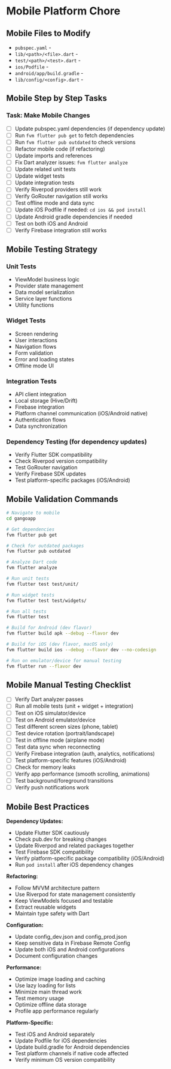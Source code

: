 # Mobile Platform Chore

## Mobile Files to Modify

- `pubspec.yaml` - <Why this file needs modification>
- `lib/<path>/<file>.dart` - <Why this file needs modification>
- `test/<path>/<test>.dart` - <Test updates needed>
- `ios/Podfile` - <iOS dependency changes>
- `android/app/build.gradle` - <Android dependency changes>
- `lib/config/<config>.dart` - <Configuration changes>

## Mobile Step by Step Tasks

### Task: Make Mobile Changes
- [ ] Update pubspec.yaml dependencies (if dependency update)
- [ ] Run `fvm flutter pub get` to fetch dependencies
- [ ] Run `fvm flutter pub outdated` to check versions
- [ ] Refactor mobile code (if refactoring)
- [ ] Update imports and references
- [ ] Fix Dart analyzer issues: `fvm flutter analyze`
- [ ] Update related unit tests
- [ ] Update widget tests
- [ ] Update integration tests
- [ ] Verify Riverpod providers still work
- [ ] Verify GoRouter navigation still works
- [ ] Test offline mode and data sync
- [ ] Update iOS Podfile if needed: `cd ios && pod install`
- [ ] Update Android gradle dependencies if needed
- [ ] Test on both iOS and Android
- [ ] Verify Firebase integration still works

## Mobile Testing Strategy

### Unit Tests
- ViewModel business logic
- Provider state management
- Data model serialization
- Service layer functions
- Utility functions

### Widget Tests
- Screen rendering
- User interactions
- Navigation flows
- Form validation
- Error and loading states
- Offline mode UI

### Integration Tests
- API client integration
- Local storage (Hive/Drift)
- Firebase integration
- Platform channel communication (iOS/Android native)
- Authentication flows
- Data synchronization

### Dependency Testing (for dependency updates)
- Verify Flutter SDK compatibility
- Check Riverpod version compatibility
- Test GoRouter navigation
- Verify Firebase SDK updates
- Test platform-specific packages (iOS/Android)

## Mobile Validation Commands

```bash
# Navigate to mobile
cd gangoapp

# Get dependencies
fvm flutter pub get

# Check for outdated packages
fvm flutter pub outdated

# Analyze Dart code
fvm flutter analyze

# Run unit tests
fvm flutter test test/unit/

# Run widget tests
fvm flutter test test/widgets/

# Run all tests
fvm flutter test

# Build for Android (dev flavor)
fvm flutter build apk --debug --flavor dev

# Build for iOS (dev flavor, macOS only)
fvm flutter build ios --debug --flavor dev --no-codesign

# Run on emulator/device for manual testing
fvm flutter run --flavor dev
```

## Mobile Manual Testing Checklist
- [ ] Verify Dart analyzer passes
- [ ] Run all mobile tests (unit + widget + integration)
- [ ] Test on iOS simulator/device
- [ ] Test on Android emulator/device
- [ ] Test different screen sizes (phone, tablet)
- [ ] Test device rotation (portrait/landscape)
- [ ] Test in offline mode (airplane mode)
- [ ] Test data sync when reconnecting
- [ ] Verify Firebase integration (auth, analytics, notifications)
- [ ] Test platform-specific features (iOS/Android)
- [ ] Check for memory leaks
- [ ] Verify app performance (smooth scrolling, animations)
- [ ] Test background/foreground transitions
- [ ] Verify push notifications work

## Mobile Best Practices

**Dependency Updates:**
- Update Flutter SDK cautiously
- Check pub.dev for breaking changes
- Update Riverpod and related packages together
- Test Firebase SDK compatibility
- Verify platform-specific package compatibility (iOS/Android)
- Run `pod install` after iOS dependency changes

**Refactoring:**
- Follow MVVM architecture pattern
- Use Riverpod for state management consistently
- Keep ViewModels focused and testable
- Extract reusable widgets
- Maintain type safety with Dart

**Configuration:**
- Update config_dev.json and config_prod.json
- Keep sensitive data in Firebase Remote Config
- Update both iOS and Android configurations
- Document configuration changes

**Performance:**
- Optimize image loading and caching
- Use lazy loading for lists
- Minimize main thread work
- Test memory usage
- Optimize offline data storage
- Profile app performance regularly

**Platform-Specific:**
- Test iOS and Android separately
- Update Podfile for iOS dependencies
- Update build.gradle for Android dependencies
- Test platform channels if native code affected
- Verify minimum OS version compatibility
